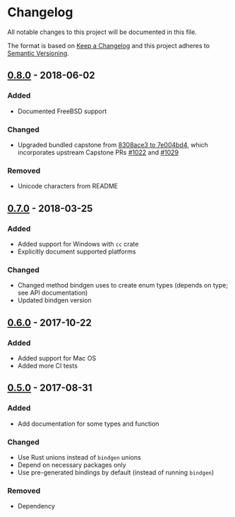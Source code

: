 # Changelog
All notable changes to this project will be documented in this file.

The format is based on [Keep a Changelog](https://keepachangelog.com/en/1.0.0/)
and this project adheres to [Semantic Versioning](https://semver.org/spec/v2.0.0.html).

## [0.8.0] - 2018-06-02
### Added
- Documented FreeBSD support

### Changed
- Upgraded bundled capstone from
  [8308ace3 to 7e004bd4](https://github.com/aquynh/capstone/compare/8308ace3...7e004bd4),
  which incorporates upstream Capstone PRs
  [#1022](https://github.com/aquynh/capstone/pull/1022) and
  [#1029](https://github.com/aquynh/capstone/pull/1029)

### Removed
- Unicode characters from README

## [0.7.0] - 2018-03-25
### Added
- Added support for Windows with `cc` crate
- Explicitly document supported platforms

### Changed
- Changed method bindgen uses to create enum types (depends on type; see API documentation)
- Updated bindgen version

## [0.6.0] - 2017-10-22
### Added
- Added support for Mac OS
- Added more CI tests

## [0.5.0] - 2017-08-31
### Added
- Add documentation for some types and function

### Changed
- Use Rust unions instead of `bindgen` unions
- Depend on necessary packages only
- Use pre-generated bindings by default (instead of running `bindgen`)

### Removed
- Dependency

[0.8.0]: https://github.com/capstone-rust/capstone-sys/compare/v0.7.0...v0.8.0
[0.7.0]: https://github.com/capstone-rust/capstone-sys/compare/v0.6.0...v0.7.0
[0.6.0]: https://github.com/capstone-rust/capstone-sys/compare/v0.5.0...v0.6.0
[0.5.0]: https://github.com/capstone-rust/capstone-sys/releases/tag/v0.5.0